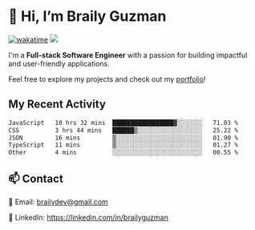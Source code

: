 # 👋 Hi, I’m Braily Guzman
[![wakatime](https://wakatime.com/badge/user/78b9a827-5162-4c58-9330-4ea970cf6de4.svg)](https://wakatime.com/@78b9a827-5162-4c58-9330-4ea970cf6de4)
![](https://komarev.com/ghpvc/?username=brailyguzman)

I'm a **Full-stack Software Engineer** with a passion for building impactful and user-friendly applications.

Feel free to explore my projects and check out my [portfolio](https://braily.dev)!


## My Recent Activity
<!--START_SECTION:waka-->

```txt
JavaScript   10 hrs 32 mins  █████████████████▓░░░░░░░   71.03 %
CSS          3 hrs 44 mins   ██████▒░░░░░░░░░░░░░░░░░░   25.22 %
JSON         16 mins         ▒░░░░░░░░░░░░░░░░░░░░░░░░   01.90 %
TypeScript   11 mins         ▒░░░░░░░░░░░░░░░░░░░░░░░░   01.27 %
Other        4 mins          ░░░░░░░░░░░░░░░░░░░░░░░░░   00.55 %
```

<!--END_SECTION:waka-->

## 📫 Contact
📧 Email: brailydev@gmail.com

🔗 LinkedIn: https://linkedin.com/in/brailyguzman
